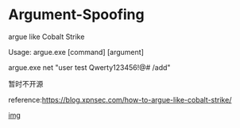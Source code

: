 # Argument-Spoofing

argue like Cobalt Strike

Usage: argue.exe [command] [argument]

argue.exe net "user test Qwerty123456!@# /add"

暂时不开源

reference:https://blog.xpnsec.com/how-to-argue-like-cobalt-strike/

[img](https://raw.githubusercontent.com/timwhitez/argument-spoofing/master/argue.gif)

